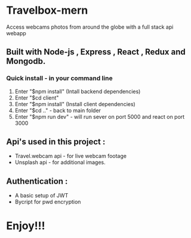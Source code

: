 # Travelbox-mern
Access webcams photos from around the globe with a full stack api webapp


## Built with Node-js , Express , React , Redux and Mongodb.

### Quick install - in your command line
1) Enter "$npm install" (Intall backend dependencies)
2) Enter "$cd client"
3) Enter "$npm install" (Install client dependencies)
4) Enter "$cd .." - back to main folder
5) Enter "$npm run dev" - will run sever on port 5000 and react on port 3000

## Api's used in this project : 
- Travel.webcam api - for live webcam footage
- Unsplash api - for additional images.

## Authentication : 
- A basic setup of JWT
- Bycript for pwd encryption

# Enjoy!!!
